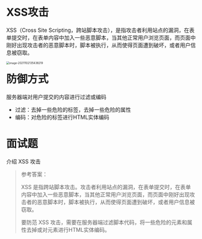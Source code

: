 # XSS攻击

XSS（Cross Site Scripting，跨站脚本攻击），是指攻击者利用站点的漏洞，在表单提交时，在表单内容中加入一些恶意脚本，当其他正常用户浏览页面，而页面中刚好出现攻击者的恶意脚本时，脚本被执行，从而使得页面遭到破坏，或者用户信息被窃取。

<img src="http://mdrs.yuanjin.tech/img/20211102135438.png" alt="image-20211102135438219" style="zoom:50%;" align="left"/>

# 防御方式

服务器端对用户提交的内容进行过滤或编码

- 过滤：去掉一些危险的标签，去掉一些危险的属性
- 编码：对危险的标签进行HTML实体编码

# 面试题

介绍 XSS 攻击

> 参考答案：
>
> XSS 是指跨站脚本攻击。攻击者利用站点的漏洞，在表单提交时，在表单内容中加入一些恶意脚本，当其他正常用户浏览页面，而页面中刚好出现攻击者的恶意脚本时，脚本被执行，从而使得页面遭到破坏，或者用户信息被窃取。
>
> 要防范 XSS 攻击，需要在服务器端过滤脚本代码，将一些危险的元素和属性去掉或对元素进行HTML实体编码。